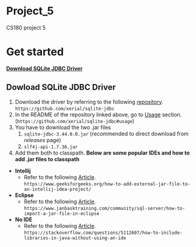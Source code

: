# Project_5
CS180 project 5

# Get started
**[Download SQLite JDBC Driver](https://github.com/Ashulu/Project_5/tree/main#dowload-sqlite-jdbc-driver)**

## Dowload SQLite JDBC Driver
1. Download the driver by referring to the following [repository](https://github.com/xerial/sqlite-jdbc). `https://github.com/xerial/sqlite-jdbc`
2. In the README of the repository linked above, go to [Usage](https://github.com/xerial/sqlite-jdbc#usage) section. (`https://github.com/xerial/sqlite-jdbc#usage`)
3. You have to download the two .jar files
   1. `sqlite-jdbc-3.44.0.0.jar` (recommended to direct download from _releases_ page)
   2. `slf4j-api-1.7.36.jar`
5. Add them both to classpath. **Below are some popular IDEs and how to add .jar files to classpath**

- **Intellij**
  - Refer to the following [Article](https://www.geeksforgeeks.org/how-to-add-external-jar-file-to-an-intellij-idea-project/).  
    `https://www.geeksforgeeks.org/how-to-add-external-jar-file-to-an-intellij-idea-project/`
- **Eclipse**
  - Refer to the following [Article](https://www.janbasktraining.com/community/sql-server/how-to-import-a-jar-file-in-eclipse).  
    `https://www.janbasktraining.com/community/sql-server/how-to-import-a-jar-file-in-eclipse`
- **No IDE**
  - Refer to the following [Article](https://stackoverflow.com/questions/5112607/how-to-include-libraries-in-java-without-using-an-ide).  
    `https://stackoverflow.com/questions/5112607/how-to-include-libraries-in-java-without-using-an-ide`
